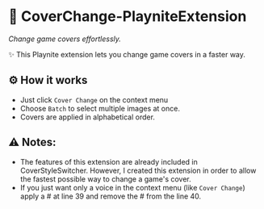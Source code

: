 # 🚀 CoverChange-PlayniteExtension
*Change game covers effortlessly.*

✨ This Playnite extension lets you change game covers in a faster way.

## ⚙️ How it works

- Just click `Cover Change` on the context menu
- Choose `Batch` to select multiple images at once.
- Covers are applied in alphabetical order.

## ⚠️ Notes:
- The features of this extension are already included in CoverStyleSwitcher. However, I created this extension in order to allow the fastest possible way to change a game's cover.
- If you just want only a voice in the context menu (like `Cover Change`) apply a # at line 39 and remove the # from the line 40. 
